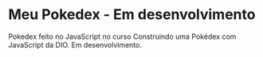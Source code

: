 # Meu Pokedex - Em desenvolvimento
Pokedex feito no JavaScript no curso Construindo uma Pokédex com JavaScript da DIO. Em desenvolvimento.
